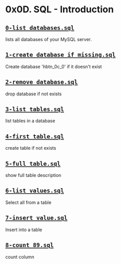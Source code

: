 # 0x0D. SQL - Introduction
 

## [`0-list_databases.sql`](0-list_databases.sql)
lists all databases of your MySQL server.

## [`1-create_database_if_missing.sql`](1-create_database_if_missing.sql)
Create database 'hbtn_0c_0' if it doesn\'t exist

## [`2-remove_database.sql`](2-remove_database.sql)
drop database if not exists

## [`3-list_tables.sql`](3-list_tables.sql)
list tables in a database

## [`4-first_table.sql`](4-first_table.sql)
create table if not exists

## [`5-full_table.sql`](5-full_table.sql)
show full table description

## [`6-list_values.sql`](6-list_values.sql)
Select all from a table

## [`7-insert_value.sql`](7-insert_value.sql)
Insert into a table

## [`8-count_89.sql`](8-count_89.sql)
count column
